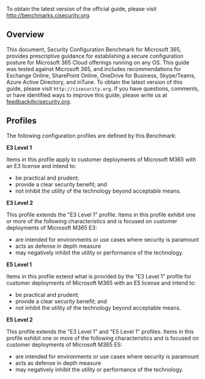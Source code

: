 To obtain the latest version of the official guide, please visit http://benchmarks.cisecurity.org.

## Overview

This document, Security Configuration Benchmark for Microsoft 365, provides prescriptive guidance for establishing a secure configuration posture for Microsoft 365 Cloud offerings running on any OS. This guide was tested against Microsoft 365, and includes recommendations for Exchange Online, SharePoint Online, OneDrive for Business, Skype/Teams, Azure Active Directory, and inTune. To obtain the latest version of this guide, please visit `http://cisecurity.org`. If you have questions, comments, or have identified ways to improve this guide, please write us at feedback@cisecurity.org.

## Profiles

The following configuration profiles are defined by this Benchmark:

**E3 Level 1**

Items in this profile apply to customer deployments of Microsoft M365 with an E3
license and intend to:
  - be practical and prudent;
  - provide a clear security benefit; and
  - not inhibit the utility of the technology beyond acceptable means.

**E3 Level 2**

This profile extends the "E3 Level 1" profile. Items in this profile exhibit one or more of the following characteristics and is focused on customer deployments of Microsoft M365 E3:
  - are intended for environments or use cases where security is paramount
  - acts as defense in depth measure
  - may negatively inhibit the utility or performance of the technology.

**E5 Level 1**

Items in this profile extend what is provided by the "E3 Level 1" profile for customer deployments of Microsoft M365 with an E5 license and intend to:
  - be practical and prudent;
  - provide a clear security benefit; and
  - not inhibit the utility of the technology beyond acceptable means.

**E5 Level 2**

This profile extends the "E3 Level 1" and "E5 Level 1" profiles. Items in this profile exhibit one or more of the following characteristics and is focused on customer deployments of Microsoft M365 E5:
  - are intended for environments or use cases where security is paramount
  - acts as defense in depth measure
  - may negatively inhibit the utility or performance of the technology.
